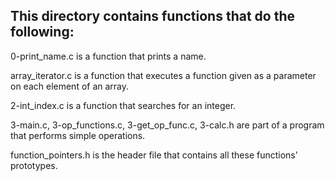 ## This directory contains functions that do the following:
0-print_name.c is a function that prints a name.

array_iterator.c is a function that executes a function given as a parameter on each element of an array.

2-int_index.c is a function that searches for an integer.

3-main.c, 3-op_functions.c, 3-get_op_func.c, 3-calc.h are part of a program that performs simple operations.

function_pointers.h is the header file that contains all these functions' prototypes.